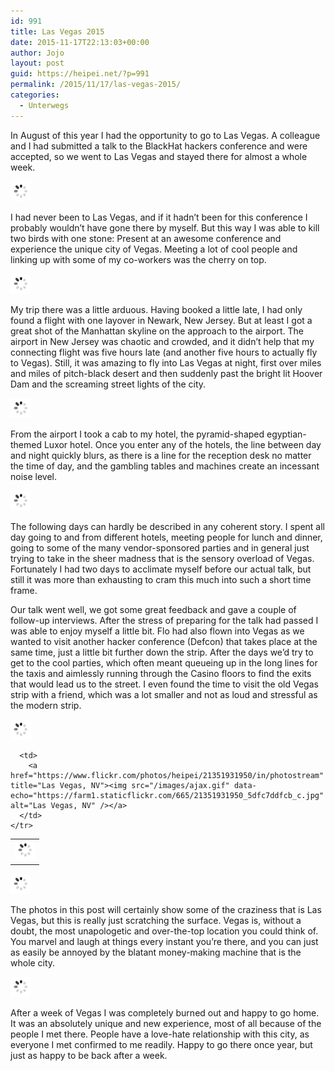 ```yaml
---
id: 991
title: Las Vegas 2015
date: 2015-11-17T22:13:03+00:00
author: Jojo
layout: post
guid: https://heipei.net/?p=991
permalink: /2015/11/17/las-vegas-2015/
categories:
  - Unterwegs
---
```

In August of this year I had the opportunity to go to Las Vegas. A colleague and I had submitted a talk to the BlackHat hackers conference and were accepted, so we went to Las Vegas and stayed there for almost a whole week.

<div class="img aligncenter">
  <a href="https://www.flickr.com/photos/heipei/21008147673/in/photostream" title="Las Vegas, NV"><img src="/images/ajax.gif" data-echo="https://farm6.staticflickr.com/5632/21008147673_a287089cc8_b.jpg" alt="Las Vegas, NV" /></a>
</div>

I had never been to Las Vegas, and if it hadn&#8217;t been for this conference I probably wouldn&#8217;t have gone there by myself. But this way I was able to kill two birds with one stone: Present at an awesome conference and experience the unique city of Vegas. Meeting a lot of cool people and linking up with some of my co-workers was the cherry on top.

<div class="img aligncenter">
  <p>
    <a href="https://www.flickr.com/photos/heipei/21327086410/in/photostream" title="Newark, NJ"><img src="/images/ajax.gif" data-echo="https://farm6.staticflickr.com/5622/21327086410_0ef831a0a4_b.jpg" alt="Newark, NJ" /></a>
  </p>
</div>

My trip there was a little arduous. Having booked a little late, I had only found a flight with one layover in Newark, New Jersey. But at least I got a great shot of the Manhattan skyline on the approach to the airport. The airport in New Jersey was chaotic and crowded, and it didn&#8217;t help that my connecting flight was five hours late (and another five hours to actually fly to Vegas). Still, it was amazing to fly into Las Vegas at night, first over miles and miles of pitch-black desert and then suddenly past the bright lit Hoover Dam and the screaming street lights of the city.

<div class="img aligncenter">
  <a href="https://www.flickr.com/photos/heipei/21671393932/in/photostream" title="Las Vegas, NV"><img src="/images/ajax.gif" data-echo="https://farm6.staticflickr.com/5771/21671393932_b2de75cdbd_b.jpg" alt="Las Vegas, NV" /></a>
</div>

From the airport I took a cab to my hotel, the pyramid-shaped egyptian-themed Luxor hotel. Once you enter any of the hotels, the line between day and night quickly blurs, as there is a line for the reception desk no matter the time of day, and the gambling tables and machines create an incessant noise level.

<div class="img aligncenter">
  <a href="https://www.flickr.com/photos/heipei/20980365323/in/photostream" title="Las Vegas, NV"><img src="/images/ajax.gif" data-echo="https://farm6.staticflickr.com/5633/20980365323_0050ff0c72_b.jpg" alt="Las Vegas, NV" /></a>
</div>

The following days can hardly be described in any coherent story. I spent all day going to and from different hotels, meeting people for lunch and dinner, going to some of the many vendor-sponsored parties and in general just trying to take in the sheer madness that is the sensory overload of Vegas. Fortunately I had two days to acclimate myself before our actual talk, but still it was more than exhausting to cram this much into such a short time frame.

Our talk went well, we got some great feedback and gave a couple of follow-up interviews. After the stress of preparing for the talk had passed I was able to enjoy myself a little bit. Flo had also flown into Vegas as we wanted to visit another hacker conference (Defcon) that takes place at the same time, just a little bit further down the strip. After the days we&#8217;d try to get to the cool parties, which often meant queueing up in the long lines for the taxis and aimlessly running through the Casino floors to find the exits that would lead us to the street. I even found the time to visit the old Vegas strip with a friend, which was a lot smaller and not as loud and stressful as the modern strip.

<div class="img aligncenter">
  <div>
    <a href="https://www.flickr.com/photos/heipei/21513767156/in/photostream" title="Las Vegas, NV"><img src="/images/ajax.gif" data-echo="https://farm1.staticflickr.com/637/21513767156_6cfbaae19b_b.jpg" alt="Las Vegas, NV" /></a>
  </div>
  
  <table>
    <tr>
      <td>
        <a href="https://www.flickr.com/photos/heipei/21034014683/in/photostream" title="Las Vegas, NV"><img src="/images/ajax.gif" data-echo="https://farm6.staticflickr.com/5672/21034014683_74ccabf874_c.jpg" alt="Las Vegas, NV" /></a>
      </td>
      
      <td>
        <a href="https://www.flickr.com/photos/heipei/21351931950/in/photostream" title="Las Vegas, NV"><img src="/images/ajax.gif" data-echo="https://farm1.staticflickr.com/665/21351931950_5dfc7ddfcb_c.jpg" alt="Las Vegas, NV" /></a>
      </td>
    </tr>
  </table>
  
  <div>
    <a href="https://www.flickr.com/photos/heipei/21414561699/in/photostream" title="Las Vegas, NV"><img src="/images/ajax.gif" data-echo="https://farm6.staticflickr.com/5756/21414561699_52f8c61bc9_b.jpg" alt="Las Vegas, NV" /></a>
  </div>
</div>

The photos in this post will certainly show some of the craziness that is Las Vegas, but this is really just scratching the surface. Vegas is, without a doubt, the most unapologetic and over-the-top location you could think of. You marvel and laugh at things every instant you&#8217;re there, and you can just as easily be annoyed by the blatant money-making machine that is the whole city.

<div class="img aligncenter">
  <a href="https://www.flickr.com/photos/heipei/21129094373/in/photostream" title="Las Vegas, NV"><img src="/images/ajax.gif" data-echo="https://farm6.staticflickr.com/5684/21129094373_694f5ea9d7_b.jpg" alt="Las Vegas, NV" /></a>
</div>

After a week of Vegas I was completely burned out and happy to go home. It was an absolutely unique and new experience, most of all because of the people I met there. People have a love-hate relationship with this city, as everyone I met confirmed to me readily. Happy to go there once year, but just as happy to be back after a week.

